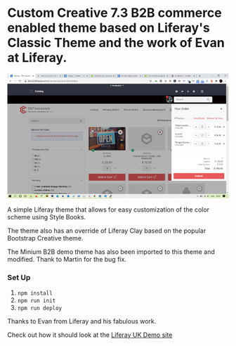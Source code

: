 # Custom Creative 7.3 B2B commerce enabled theme based on Liferay's Classic Theme and the work of Evan at Liferay. 

![Screenshot](/screenshot/screenshot.jpg?raw=true "Screenshot")

A simple Liferay theme that allows for easy customization of the color scheme using Style Books.

The theme also has an override of Liferay Clay based on the popular Bootstrap Creative theme. 

The Minium B2B demo theme has also been imported to this theme and modified. Thank to Martin for the bug fix.

### Set Up

1. `npm install`
2. `npm run init`
3. `npm run deploy`

Thanks to Evan from Liferay and his fabulous work.

Check out how it should look at the [Liferay UK Demo site](https://demo2.liferayuk.com)